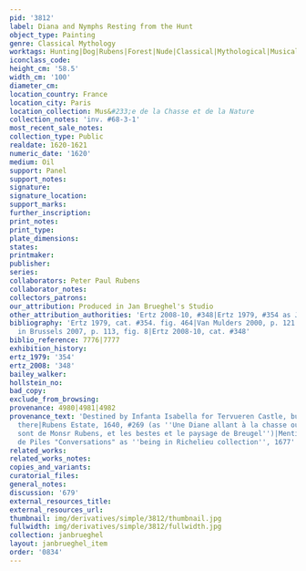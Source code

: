 ```yaml
---
pid: '3812'
label: Diana and Nymphs Resting from the Hunt
object_type: Painting
genre: Classical Mythology
worktags: Hunting|Dog|Rubens|Forest|Nude|Classical|Mythological|Musical instruments
iconclass_code:
height_cm: '58.5'
width_cm: '100'
diameter_cm:
location_country: France
location_city: Paris
location_collection: Mus&#233;e de la Chasse et de la Nature
collection_notes: 'inv. #68-3-1'
most_recent_sale_notes:
collection_type: Public
realdate: 1620-1621
numeric_date: '1620'
medium: Oil
support: Panel
support_notes:
signature:
signature_location:
support_marks:
further_inscription:
print_notes:
print_type:
plate_dimensions:
states:
printmaker:
publisher:
series:
collaborators: Peter Paul Rubens
collaborator_notes:
collectors_patrons:
our_attribution: Produced in Jan Brueghel's Studio
other_attribution_authorities: 'Ertz 2008-10, #348|Ertz 1979, #354 as Jan and studio'
bibliography: 'Ertz 1979, cat. #354. fig. 464|Van Mulders 2000, p. 121|Van Mulders
  in Brussels 2007, p. 113, fig. 8|Ertz 2008-10, cat. #348'
biblio_reference: 7776|7777
exhibition_history:
ertz_1979: '354'
ertz_2008: '348'
bailey_walker:
hollstein_no:
bad_copy:
exclude_from_browsing:
provenance: 4980|4981|4982
provenance_text: 'Destined by Infanta Isabella for Tervueren Castle, but never went
  there|Rubens Estate, 1640, #269 (as ''Une Diane allant à la chasse ou les figures
  sont de Monsr Rubens, et les bestes et le paysage de Breugel'')|Mentioned in Roger
  de Piles "Conversations" as ''being in Richelieu collection'', 1677'
related_works:
related_works_notes:
copies_and_variants:
curatorial_files:
general_notes:
discussion: '679'
external_resources_title:
external_resources_url:
thumbnail: img/derivatives/simple/3812/thumbnail.jpg
fullwidth: img/derivatives/simple/3812/fullwidth.jpg
collection: janbrueghel
layout: janbrueghel_item
order: '0834'
---
```

